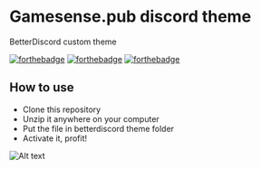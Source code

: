 # Gamesense.pub discord theme
BetterDiscord custom theme

[![forthebadge](https://forthebadge.com/images/badges/uses-css.svg)](https://forthebadge.com)
[![forthebadge](https://forthebadge.com/images/badges/built-with-love.svg)](https://forthebadge.com)
[![forthebadge](https://forthebadge.com/images/badges/for-you.svg)](https://forthebadge.com)

## How to use
- Clone this repository
- Unzip it anywhere on your computer
- Put the file in betterdiscord theme folder
- Activate it, profit!

![Alt text](https://i.gyazo.com/b1957bbcc8c7dd84c8b72bc038abd7f3.png "gamesense betterdiscord theme")
